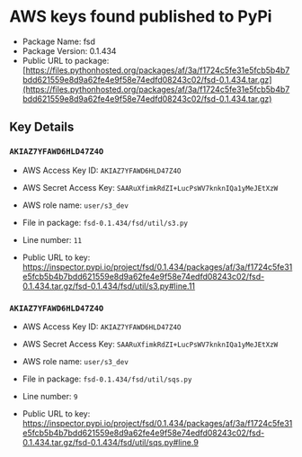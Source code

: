 # AWS keys found published to PyPi

* Package Name: fsd
* Package Version: 0.1.434
* Public URL to package: [https://files.pythonhosted.org/packages/af/3a/f1724c5fe31e5fcb5b4b7bdd621559e8d9a62fe4e9f58e74edfd08243c02/fsd-0.1.434.tar.gz](https://files.pythonhosted.org/packages/af/3a/f1724c5fe31e5fcb5b4b7bdd621559e8d9a62fe4e9f58e74edfd08243c02/fsd-0.1.434.tar.gz)

## Key Details

### `AKIAZ7YFAWD6HLD47Z4O`

* AWS Access Key ID: `AKIAZ7YFAWD6HLD47Z4O`
* AWS Secret Access Key: `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` 
* AWS role name: `user/s3_dev`
* File in package: `fsd-0.1.434/fsd/util/s3.py`
* Line number: `11`

* Public URL to key: https://inspector.pypi.io/project/fsd/0.1.434/packages/af/3a/f1724c5fe31e5fcb5b4b7bdd621559e8d9a62fe4e9f58e74edfd08243c02/fsd-0.1.434.tar.gz/fsd-0.1.434/fsd/util/s3.py#line.11



### `AKIAZ7YFAWD6HLD47Z4O`

* AWS Access Key ID: `AKIAZ7YFAWD6HLD47Z4O`
* AWS Secret Access Key: `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` 
* AWS role name: `user/s3_dev`
* File in package: `fsd-0.1.434/fsd/util/sqs.py`
* Line number: `9`

* Public URL to key: https://inspector.pypi.io/project/fsd/0.1.434/packages/af/3a/f1724c5fe31e5fcb5b4b7bdd621559e8d9a62fe4e9f58e74edfd08243c02/fsd-0.1.434.tar.gz/fsd-0.1.434/fsd/util/sqs.py#line.9


